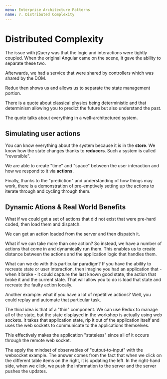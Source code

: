 ```yaml
---
menu: Enterprise Architecture Patterns
name: 7. Distributed Complexity
---
```


# Distributed Complexity

The issue with jQuery was that the logic and interactions were tightly coupled. When the original Angular came on the scene, it gave the ability to separate these two.

Afterwards, we had a service that were shared by controllers which was shared by the DOM.

Redux then shows us and allows us to separate the state management portion.

There is a quote about classical physics being deterministic and that determinism allowing you to predict the future but also understand the past.

The quote talks about everything in a well-architectured system.

## Simulating user actions

You can know everything about the system because it is in the **store**. We know how the state changes thanks to **reducers**. Such a system is called "reversible".

We are able to create "time" and "space" between the user interaction and how we respond to it via **actions**.

Finally, thanks to the "prediction" and understanding of how things may work, there is a demonstration of pre-emptively setting up the actions to iterate through and cycling through them.

## Dynamic Ations & Real World Benefits

What if we could get a set of actions that did not exist that were pre-hard coded, then load them and dispatch.

We can get an action loaded from the server and then dispatch it.

What if we can take more than one action? So instead, we have a number of actions that come in and dynamically run them. This enables us to create distance between the actions and the application logic that handles them.

What can we do with this particular paradigm? If you have the ability to recreate state or user interaction, then imagine you had an application that - when it broke - it could capture the last known good state, the action that broke it and the current state. That will allow you to do is load that state and recreate the faulty action locally.

Another example: what if you have a lot of repetitive actions? Well, you could replay and automate that particular task.

The third idea is that of a "thin" component. We can use Redux to manage all of the state, but the state displayed in the workshop is actually using web sockets. It takes that application state, rip it out of the application itself and uses the web sockets to communicate to the applications themselves.

This effectively makes the application "stateless" since all of it occurs through the remote web socket.

The apply the mindset of observables of "output-to-input" with the websocket example. The answer comes from the fact that when we click on the different table items on the right, it is updating the left. In the right-hand side, when we click, we push the information to the server and the server pushes the updates.
